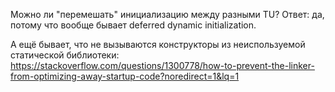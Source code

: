 Можно ли "перемешать" инициализацию между разными TU?
Ответ: да, потому что вообще бывает deferred dynamic initialization.

А ещё бывает, что не вызываются конструкторы из неиспользуемой статической библиотеки: https://stackoverflow.com/questions/1300778/how-to-prevent-the-linker-from-optimizing-away-startup-code?noredirect=1&lq=1
